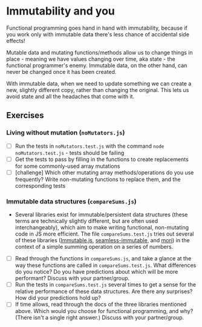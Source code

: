 # Immutability and you

Functional programming goes hand in hand with immutability, because if you work only with immutable data there's less chance of accidental side effects!

Mutable data and mutating functions/methods allow us to change things in place - meaning we have values changing over time, aka state - the functional programmer's enemy. Immutable data, on the other hand, can never be changed once it has been created.

With immutable data, when we need to update something we can create a new, slightly different copy, rather than changing the original. This lets us avoid state and all the headaches that come with it.

## Exercises

### Living without mutation (`noMutators.js`)
  - [ ] Run the tests in `noMutators.test.js` with the command `node noMutators.test.js` - tests should be failing
  - [ ] Get the tests to pass by filling in the functions to create replacements for some commonly-used array mutations
  - [ ] [challenge] Which other mutating array methods/operations do you use frequently? Write non-mutating functions to replace them, and the corresponding tests

### Immutable data structures (`compareSums.js`)
  - Several libraries exist for immutable/persistent data structures (these terms are technically slightly different, but are often used interchangeably), which aim to make writing functional, non-mutating code in JS more efficient. The file `compareSums.test.js` tries out several of these libraries ([Immutable.js](https://facebook.github.io/immutable-js), [seamless-immutable](https://github.com/rtfeldman/seamless-immutable), and [mori](http://swannodette.github.io/mori/)) in the context of a simple summing operation on a series of numbers.
  - [ ] Read through the functions in `compareSums.js`, and take a glance at the way these functions are called in `compareSums.test.js`. What differences do you notice? Do you have predictions about which will be more performant? Discuss with your partner/group.
  - [ ] Run the tests in `compareSums.test.js` several times to get a sense for the relative performance of these data structures. Are there any surprises? How did your predictions hold up?
  - [ ] If time allows, read through the docs of the three libraries mentioned above. Which would you choose for functional programming, and why? (There isn't a single right answer.) Discuss with your partner/group.
